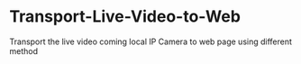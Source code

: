 # Transport-Live-Video-to-Web
Transport the live video coming local IP Camera to web page using different method
